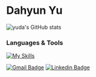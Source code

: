 # Dahyun Yu

![yuda's GitHub stats](https://github-readme-stats.vercel.app/api?username=yuda110&show_icons=true)

### Languages & Tools
[![My Skills](https://skillicons.dev/icons?i=js,ts,vue,html,css,firebase,figma&theme=light)](https://skillicons.dev)


[![Gmail Badge](https://img.shields.io/badge/Gmail-d14836?style=flat-square&logo=Gmail&logoColor=white&link=mailto:aydha0110@gmail.com)](mailto:aydha0110@gmail.com)
[![Linkedin Badge](https://img.shields.io/badge/-LinkedIn-blue?style=flat-square&logo=Linkedin&logoColor=white&link=https://www.linkedin.com/in/ydh0110/)](https://www.linkedin.com/in/ydh0110/)
